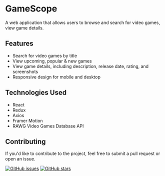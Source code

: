 # GameScope

A web application that allows users to browse and search for video games, view game details. 

## Features

- Search for video games by title
- View upcoming, popular & new games
- View game details, including description, release date, rating, and screenshots
- Responsive design for mobile and desktop

## Technologies Used

- React
- Redux
- Axios
- Framer Motion
- RAWG Video Games Database API

## Contributing

If you'd like to contribute to the project, feel free to submit a pull request or open an issue.

[![GitHub issues](https://img.shields.io/github/issues/KarlKo1/GameScope)](https://github.com/KarlKo1/GameScope/issues)
[![GitHub stars](https://img.shields.io/github/stars/KarlKo1/GameScope)](https://github.com/KarlKo1/GameScope/stargazers)
